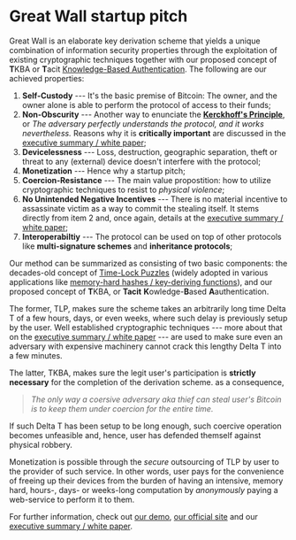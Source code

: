 # Great Wall startup pitch

Great Wall is an elaborate key derivation scheme that yields a unique combination of information security properties through the exploitation of existing cryptographic techniques together with our proposed concept of **T**KBA or **T**acit [Knowledge-Based Authentication](https://en.wikipedia.org/wiki/Knowledge-based_authentication). The following are our achieved properties:

1. **Self-Custody** --- It's the basic premise of Bitcoin: The owner, and the owner alone is able to perform the protocol of access to their funds;
2. **Non-Obscurity** --- Another way to enunciate the [**Kerckhoff's Principle**](https://en.wikipedia.org/wiki/Kerckhoffs's_principle), or *The adversary perfectly understands the protocol, and it works nevertheless.* Reasons why it is **critically important** are discussed in the [executive summary / white paper](../white_paper_executive_summary/white_paper_executive_summary.md);
3. **Devicelessness** --- Loss, destruction, geographic separation, theft or threat to any (external) device doesn't interfere with the protocol;
4. **Monetization** --- Hence why a startup pitch;
5. **Coercion-Resistance** --- The main value propostition: how to utilize cryptographic techniques to resist to *physical violence*;
6. **No Unintended Negative Incentives** --- There is no material incentive to assassinate victim as a way to commit the stealing itself. It stems directly from item 2 and, once again, details at the [executive summary / white paper](../white_paper_executive_summary/white_paper_executive_summary.md);
7. **Interoperabiltiy** --- The protocol can be used on top of other protocols like **multi-signature schemes** and **inheritance protocols**;

Our method can be summarized as consisting of two basic components: the decades-old concept of 
[Time-Lock Puzzles](https://dspace.mit.edu/handle/1721.1/149822) (widely adopted in various applications like 
[memory-hard hashes / key-deriving functions](https://en.wikipedia.org/wiki/Argon2)), and our proposed concept of **T**KBA, or 
**Tacit** **K**owledge-**B**ased **A**authentication.

The former, TLP, makes sure the scheme takes an arbitrarily long time Delta T of a few hours, days, or even weeks, where such delay is previously setup by the user. Well established cryptographic techniques --- more about that on the [executive summary / white paper](../white_paper_executive_summary/white_paper_executive_summary.md) --- are used to make sure even an adversary with expensive machinery cannot crack this lengthy Delta T into a few minutes.

The latter, TKBA, makes sure the legit user's participation is **strictly necessary** for the completion of the derivation scheme. as a consequence,

> *The only way a coersive adversary aka thief can steal user's Bitcoin is to keep them under coercion for the entire time.*

If such Delta T has been setup to be long enough, such coercive operation becomes unfeasible and, hence, user has defended themself against physical robbery.

Monetization is possible through the *secure* outsourcing of TLP by user to the provider of such service. In other words, user pays for the convenience of freeing up their devices from the burden of having an intensive, memory hard, hours-, days- or weeks-long computation by *anonymously* paying a web-service to perform it to them.

For further information, check out [our demo](https://mega.nz/file/vfwhRTwZ#sP3hSRthQNssWRdcmD8XRNIeJX7Eq174ImY4eva_Pwo), [our official site](https://linktr.ee/greatwallt3) and our [executive summary / white paper](../white_paper_executive_summary/white_paper_executive_summary.md).
